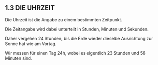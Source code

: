 ## 1.3 DIE UHRZEIT

Die Uhrzeit ist die Angabe zu einem bestimmten Zeitpunkt.

Die Zeitangabe wird dabei unterteilt in Stunden,
Minuten und Sekunden.

Daher vergehen 24 Stunden, bis die Erde wieder dieselbe Ausrichtung zur Sonne hat wie am Vortag.

Wir messen für einen Tag 24h, wobei es eigentlich
23 Stunden und 56 Minuten sind.
